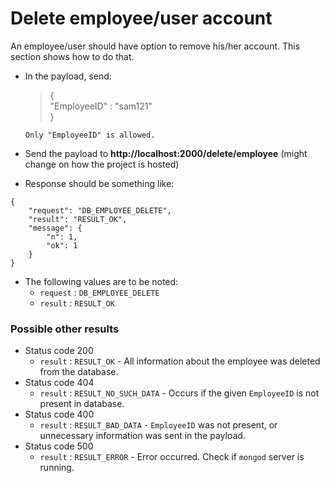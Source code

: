 # Delete employee/user account

An employee/user should have option to remove his/her account. This section shows how to do that.

   
 - In the payload, send:
	 >{  
       	"EmployeeID" : "sam121"  
       }
     
     `Only "EmployeeID" is allowed.`
     
 - Send the payload to **http://localhost:2000/delete/employee** (might change on how the project is hosted)
	 
 - Response should be something like:
 ```
 {
     "request": "DB_EMPLOYEE_DELETE",
     "result": "RESULT_OK",
     "message": {
         "n": 1,
         "ok": 1
     }
 }
 ```
- The following values are to be noted:
    - `request` : `DB_EMPLOYEE_DELETE`
    - `result` : `RESULT_OK`

### Possible other results

- Status code 200  
    - `result` : `RESULT_OK` - All information about the employee was deleted from the database. 
- Status code 404  
    - `result` : `RESULT_NO_SUCH_DATA` - Occurs if the given `EmployeeID` is not present in database.    
- Status code 400
    - `result` : `RESULT_BAD_DATA` - `EmployeeID` was not present, or unnecessary information was sent in the payload.
- Status code 500
    - `result` : `RESULT_ERROR` - Error occurred. Check if `mongod` server is running.